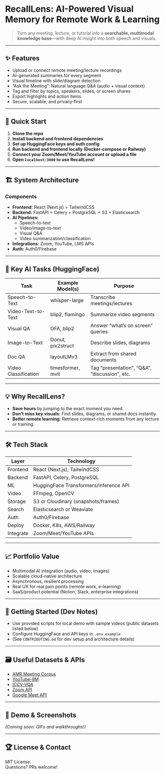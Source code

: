 # RecallLens: AI-Powered Visual Memory for Remote Work & Learning

> Turn any meeting, lecture, or tutorial into a **searchable, multimodal knowledge base**—with deep AI insight into both speech and visuals.

---

## ✨ Features

- Upload or connect remote meeting/lecture recordings
- AI-generated summaries for every segment
- Visual timeline with slide/diagram detection
- “Ask the Meeting”: Natural language Q&A (audio + visual context)
- Tag and filter by topics, speakers, slides, or screen shares
- Export highlights and action items
- Secure, scalable, and privacy-first

---

## 🚀 Quick Start

1. **Clone the repo**
2. **Install backend and frontend dependencies**
3. **Set up HuggingFace keys and auth config**
4. **Run backend and frontend locally (Docker-compose or Railway)**
5. **Connect your Zoom/Meet/YouTube account or upload a file**
6. **Open `localhost:3000` to use RecallLens!**

---

## 🏗️ System Architecture

### **Components**
- **Frontend:** React (Next.js) + TailwindCSS
- **Backend:** FastAPI + Celery + PostgreSQL + S3 + Elasticsearch
- **AI Pipelines:**  
  - Speech-to-text  
  - Video/image-to-text  
  - Visual Q&A  
  - Video summarization/classification
- **Integrations:** Zoom, YouTube, LMS APIs
- **Auth:** Auth0/Firebase

---

## 🔑 Key AI Tasks (HuggingFace)

| Task                   | Example Model(s)           | Purpose                                         |
|------------------------|----------------------------|-------------------------------------------------|
| Speech-to-Text         | whisper-large              | Transcribe meetings/lectures                    |
| Video-Text-to-Text     | blip2, flamingo            | Summarize video segments                        |
| Visual QA              | OFA, blip2                 | Answer “what’s on screen” queries               |
| Image-to-Text          | Donut, pix2struct          | Describe slides, diagrams                       |
| Doc QA                 | layoutLMv3                 | Extract from shared documents                   |
| Video Classification   | timesformer, mvit          | Tag “presentation”, “Q&A”, “discussion”, etc.   |

---

## 💡 Why RecallLens?

- **Save hours** by jumping to the exact moment you need.
- **Don’t miss key visuals:** Find slides, diagrams, or shared docs instantly.
- **Better remote learning:** Retrieve context-rich moments from any lecture or training.

---

## 🛠️ Tech Stack

| Layer      | Technology                                |
|------------|-------------------------------------------|
| Frontend   | React (Next.js), TailwindCSS              |
| Backend    | FastAPI, Celery, PostgreSQL               |
| ML         | HuggingFace Transformers/Inference API    |
| Video      | FFmpeg, OpenCV                            |
| Storage    | S3 or Cloudinary (snapshots/frames)       |
| Search     | Elasticsearch or Weaviate                 |
| Auth       | Auth0/Firebase                            |
| Deploy     | Docker, K8s, AWS/Railway                  |
| Integrate  | Zoom/Meet/YouTube APIs                    |

---

## 📈 Portfolio Value

- Multimodal AI integration (audio, video, images)
- Scalable cloud-native architecture
- Asynchronous, resilient processing
- Real UX for real pain points (remote work, e-learning)
- SaaS/product potential (Notion, Slack, enterprise integrations)

---

## 🤖 Getting Started (Dev Notes)

- Use provided scripts for local demo with sample videos (public datasets listed below)
- Configure HuggingFace and API keys in `.env.example`
- (See `CONTRIBUTING.md` for dev setup and architecture details)

---

## 🗃️ Useful Datasets & APIs

- [AMR Meeting Corpus](https://catalog.ldc.upenn.edu/LDC2004T12)
- [YouTube-8M](https://research.google.com/youtube8m/)
- [ICCV-VQA](https://www.robots.ox.ac.uk/~vgg/data/vqa/)
- [Zoom API](https://marketplace.zoom.us/docs/api-reference/zoom-api/)
- [Google Meet API](https://developers.google.com/calendar/api/v3/reference/)

---

## 📢 Demo & Screenshots

*(Coming soon: GIFs and walkthroughs!)*

---

## 🏆 License & Contact

MIT License.  
Questions? PRs welcome!
